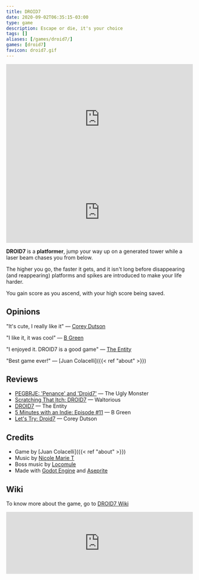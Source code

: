 ```yaml
---
title: DROID7
date: 2020-09-02T06:35:15-03:00
type: game
description: Escape or die, it's your choice
tags: []
aliases: [/games/droid7/]
games: [droid7]
favicon: droid7.gif
---
```

<iframe width="100%" height="315" src="https://www.youtube-nocookie.com/embed/j_X7PdZHXOQ" title="YouTube video player" frameborder="0" allow="accelerometer; autoplay; clipboard-write; encrypted-media; gyroscope; picture-in-picture" allowfullscreen></iframe>

<iframe src="https://itch.io/embed/570980?linkback=true&amp;bg_color=16171a&amp;fg_color=fafdff&amp;link_color=ff2674&amp;border_color=222" width="100%" height="167" frameborder="0"><a href="https://juancolacelli.itch.io/droid7">DROID7 by Juan Colacelli</a></iframe>

**DROID7** is a **platformer**, jump your way up on a generated tower while a laser beam chases you from below.

The higher you go, the faster it gets, and it isn't long before disappearing (and reappearing) platforms and spikes are introduced to make your life harder.

You gain score as you ascend, with your high score being saved.

## Opinions

"It's cute, I really like it" — [Corey Dutson](https://twitter.com/cdutson)

"I like it, it was cool" — [B Green](https://twitter.com/Bgreaterthan)

"I enjoyed it. DROID7 is a good game" — [The Entity](http://the-entity.net/)

"Best game ever!" — [Juan Colacelli]({{< ref "about" >}})

## Reviews

- [PEGBRJE: 'Penance' and 'Droid7'](https://medium.com/theuglymonster/pegbrje-penance-and-droid7-54d41d19a825) — The Ugly Monster
- [Scratching That Itch: DROID7](https://waltoriouswritesaboutgames.com/2022/07/15/scratching-that-itch-droid7/) — Waltorious
- [DROID7](http://bundlescratching.the-entity.net/droid7) — The Entity
- [5 Minutes with an Indie: Episode #11](https://www.youtube.com/watch?v=n0q1kuzXhkg) — B Green
- [Let's Try: Droid7](https://www.youtube.com/watch?v=NxHDMtXUAwM) — Corey Dutson

## Credits

- Game by [Juan Colacelli]({{< ref "about" >}})
- Music by [Nicole Marie T](https://twitter.com/musicvsartstuff)
- Boss music by [Locomule](https://opengameart.org/users/locomule)
- Made with [Godot Engine](https://godotengine.org) and [Aseprite](https://aseprite.org)

## Wiki

To know more about the game, go to [DROID7 Wiki](wiki)

<iframe src="https://itch.io/embed/570980?linkback=true&amp;bg_color=16171a&amp;fg_color=fafdff&amp;link_color=ff2674&amp;border_color=222" width="100%" height="167" frameborder="0"><a href="https://juancolacelli.itch.io/droid7">DROID7 by Juan Colacelli</a></iframe>
